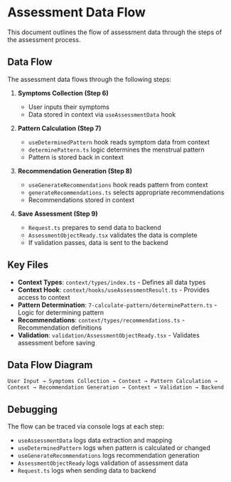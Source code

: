 # Assessment Data Flow

This document outlines the flow of assessment data through the steps of the assessment process.

## Data Flow

The assessment data flows through the following steps:

1. **Symptoms Collection (Step 6)**

   - User inputs their symptoms
   - Data stored in context via `useAssessmentData` hook

2. **Pattern Calculation (Step 7)**

   - `useDeterminedPattern` hook reads symptom data from context
   - `determinePattern.ts` logic determines the menstrual pattern
   - Pattern is stored back in context

3. **Recommendation Generation (Step 8)**

   - `useGenerateRecommendations` hook reads pattern from context
   - `generateRecommendations.ts` selects appropriate recommendations
   - Recommendations stored in context

4. **Save Assessment (Step 9)**
   - `Request.ts` prepares to send data to backend
   - `AssessmentObjectReady.tsx` validates the data is complete
   - If validation passes, data is sent to the backend

## Key Files

- **Context Types**: `context/types/index.ts` - Defines all data types
- **Context Hook**: `context/hooks/useAssessmentResult.ts` - Provides access to context
- **Pattern Determination**: `7-calculate-pattern/determinePattern.ts` - Logic for determining pattern
- **Recommendations**: `context/types/recommendations.ts` - Recommendation definitions
- **Validation**: `validation/AssessmentObjectReady.tsx` - Validates assessment before saving

## Data Flow Diagram

```
User Input → Symptoms Collection → Context → Pattern Calculation →
Context → Recommendation Generation → Context → Validation → Backend
```

## Debugging

The flow can be traced via console logs at each step:

- `useAssessmentData` logs data extraction and mapping
- `useDeterminedPattern` logs when pattern is calculated or changed
- `useGenerateRecommendations` logs recommendation generation
- `AssessmentObjectReady` logs validation of assessment data
- `Request.ts` logs when sending data to backend
